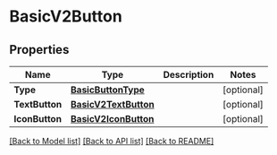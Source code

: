 # BasicV2Button

## Properties

Name | Type | Description | Notes
------------ | ------------- | ------------- | -------------
**Type** | [**BasicButtonType**](BasicButtonType.md) |  | [optional] 
**TextButton** | [**BasicV2TextButton**](BasicV2TextButton.md) |  | [optional] 
**IconButton** | [**BasicV2IconButton**](BasicV2IconButton.md) |  | [optional] 

[[Back to Model list]](../README.md#documentation-for-models) [[Back to API list]](../README.md#documentation-for-api-endpoints) [[Back to README]](../README.md)


